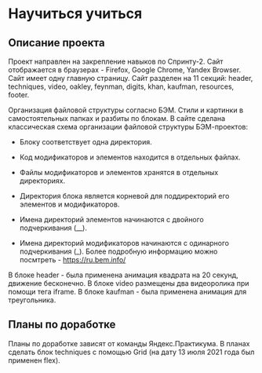 # Научиться учиться

## Описание проекта
Проект направлен на закрепление навыков по Спринту-2.
Сайт отображается в браузерах - Firefox, Google Chrome, Yandex Browser.
Сайт имеет одну главную страницу. Сайт разделен на 11 секций: header, techniques, video, oakley, feynman, digits, khan, kaufman, resources, footer.

Организация файловой структуры согласно БЭМ.
Стили и картинки в самостоятельных папках и разбиты по блокам.
В сайте сделана классическая схема организации файловой структуры БЭМ-проектов:

- Блоку соответствует одна директория.

- Код модификаторов и элементов находится в отдельных файлах.

- Файлы модификаторов и элементов хранятся в отдельных директориях.

- Директория блока является корневой для поддиректорий его элементов и модификаторов.

- Имена директорий элементов начинаются с двойного подчеркивания (__).

- Имена директорий модификаторов начинаются с одинарного подчеркивания (_).
Более подробную информацию можно посмтреть  - https://ru.bem.info/

В блоке header - была применена анимация квадрата на 20 секунд, движение бесконечно.
В блоке video размещены два видеоролика при помощи тега iframe.
В блоке kaufman - была применена анимация для треугольника.

## Планы по доработке
Планы по доработке зависят от команды Яндекс.Практикума.
В планах сделать блок techniques с помощью Grid (на дату 13 июля 2021 года был применен flex).
